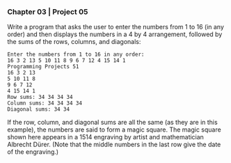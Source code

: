 ### Chapter 03 | Project 05
Write a program that asks the user to enter the numbers from 1 to 16 (in any order) and then
displays the numbers in a 4 by 4 arrangement, followed by the sums of the rows, columns,
and diagonals:
```
Enter the numbers from 1 to 16 in any order:
16 3 2 13 5 10 11 8 9 6 7 12 4 15 14 1
Programming Projects 51
16 3 2 13
5 10 11 8
9 6 7 12
4 15 14 1
Row sums: 34 34 34 34
Column sums: 34 34 34 34
Diagonal sums: 34 34
```
If the row, column, and diagonal sums are all the same (as they are in this example), the
numbers are said to form a magic square. The magic square shown here appears in a 1514
engraving by artist and mathematician Albrecht Dürer. (Note that the middle numbers in the
last row give the date of the engraving.)